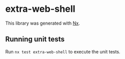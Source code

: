 # extra-web-shell

This library was generated with [Nx](https://nx.dev).

## Running unit tests

Run `nx test extra-web-shell` to execute the unit tests.
